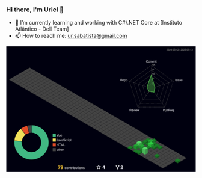 ### Hi there, I'm Uriel 👋

- 🔭 I’m currently learning and working with C#/.NET Core at [Instituto Atlântico - Dell Team]
- 📫 How to reach me: <ur.sabatista@gmail.com>

![Status](./profile-3d-contrib/profile-night-green.svg)
